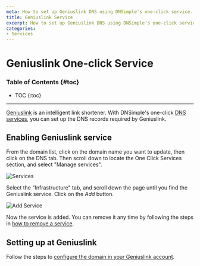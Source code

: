 ```yaml
---
meta: How to set up Geniuslink DNS using DNSimple's one-click service.
title: Geniuslink Service
excerpt: How to set up Geniuslink DNS using DNSimple's one-click service.
categories:
- Services
---
```


# Geniuslink One-click Service

### Table of Contents {#toc}

* TOC
{:toc}

---

[Geniuslink](https://geni.us) is an intelligent link shortener. With DNSimple's one-click [DNS services](/categories/services/), you can set up the DNS records required by Geniuslink.


## Enabling Geniuslink service

From the domain list, click on the domain name you want to update, then click on the DNS tab. Then scroll down to locate the One Click Services section, and select "Manage services".

![Services](/files/services-dns-page-add.png)

Select the "Infrastructure" tab, and scroll down the page until you find the Geniuslink service. Click on the *Add* button.

![Add Service](/files/services-geniuslink.png)

Now the service is added. You can remove it any time by following the steps in [how to remove a service](/articles/services/#removing-services).


## Setting up at Geniuslink

Follow the steps to [configure the domain in your Geniuslink account](https://intercom.geni.us/en/articles/1065227-custom-domains-add-on).
